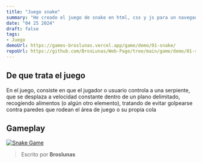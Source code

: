 ```yaml
---
title: "Juego snake"
summary: "He creado el juego de snake en html, css y js para un navegador"
date: "04 25 2024"
draft: false
tags:
- Juego
demoUrl: https://games-broslunas.vercel.app/game/demo/01-snake/
repoUrl: https://github.com/BrosLunas/Web-Page/tree/main/game/demo/01-snake
---
```


## De que trata el juego
En el juego, consiste en que el jugador o usuario controla a una serpiente, que se desplaza a velocidad constante dentro de un plano delimitado, recogiendo alimentos (o algún otro elemento), tratando de evitar golpearse contra paredes que rodean el área de juego o su propia cola

## Gameplay
[![Snake Game](/img/games/snake.png)](/video/gameplay/snake.mp4)

> Escrito por **Broslunas**